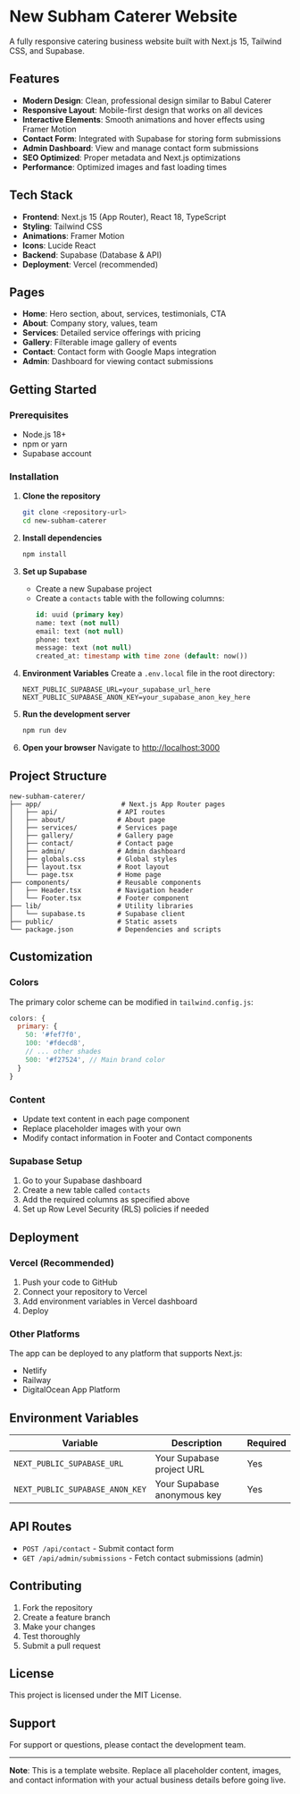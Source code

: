 # New Subham Caterer Website

A fully responsive catering business website built with Next.js 15, Tailwind CSS, and Supabase.

## Features

- **Modern Design**: Clean, professional design similar to Babul Caterer
- **Responsive Layout**: Mobile-first design that works on all devices
- **Interactive Elements**: Smooth animations and hover effects using Framer Motion
- **Contact Form**: Integrated with Supabase for storing form submissions
- **Admin Dashboard**: View and manage contact form submissions
- **SEO Optimized**: Proper metadata and Next.js optimizations
- **Performance**: Optimized images and fast loading times

## Tech Stack

- **Frontend**: Next.js 15 (App Router), React 18, TypeScript
- **Styling**: Tailwind CSS
- **Animations**: Framer Motion
- **Icons**: Lucide React
- **Backend**: Supabase (Database & API)
- **Deployment**: Vercel (recommended)

## Pages

- **Home**: Hero section, about, services, testimonials, CTA
- **About**: Company story, values, team
- **Services**: Detailed service offerings with pricing
- **Gallery**: Filterable image gallery of events
- **Contact**: Contact form with Google Maps integration
- **Admin**: Dashboard for viewing contact submissions

## Getting Started

### Prerequisites

- Node.js 18+ 
- npm or yarn
- Supabase account

### Installation

1. **Clone the repository**
   ```bash
   git clone <repository-url>
   cd new-subham-caterer
   ```

2. **Install dependencies**
   ```bash
   npm install
   ```

3. **Set up Supabase**
   - Create a new Supabase project
   - Create a `contacts` table with the following columns:
     ```sql
     id: uuid (primary key)
     name: text (not null)
     email: text (not null)
     phone: text
     message: text (not null)
     created_at: timestamp with time zone (default: now())
     ```

4. **Environment Variables**
   Create a `.env.local` file in the root directory:
   ```env
   NEXT_PUBLIC_SUPABASE_URL=your_supabase_url_here
   NEXT_PUBLIC_SUPABASE_ANON_KEY=your_supabase_anon_key_here
   ```

5. **Run the development server**
   ```bash
   npm run dev
   ```

6. **Open your browser**
   Navigate to [http://localhost:3000](http://localhost:3000)

## Project Structure

```
new-subham-caterer/
├── app/                    # Next.js App Router pages
│   ├── api/               # API routes
│   ├── about/             # About page
│   ├── services/          # Services page
│   ├── gallery/           # Gallery page
│   ├── contact/           # Contact page
│   ├── admin/             # Admin dashboard
│   ├── globals.css        # Global styles
│   ├── layout.tsx         # Root layout
│   └── page.tsx           # Home page
├── components/            # Reusable components
│   ├── Header.tsx         # Navigation header
│   └── Footer.tsx         # Footer component
├── lib/                   # Utility libraries
│   └── supabase.ts        # Supabase client
├── public/                # Static assets
└── package.json           # Dependencies and scripts
```

## Customization

### Colors
The primary color scheme can be modified in `tailwind.config.js`:
```javascript
colors: {
  primary: {
    50: '#fef7f0',
    100: '#fdecd8',
    // ... other shades
    500: '#f27524', // Main brand color
  }
}
```

### Content
- Update text content in each page component
- Replace placeholder images with your own
- Modify contact information in Footer and Contact components

### Supabase Setup
1. Go to your Supabase dashboard
2. Create a new table called `contacts`
3. Add the required columns as specified above
4. Set up Row Level Security (RLS) policies if needed

## Deployment

### Vercel (Recommended)
1. Push your code to GitHub
2. Connect your repository to Vercel
3. Add environment variables in Vercel dashboard
4. Deploy

### Other Platforms
The app can be deployed to any platform that supports Next.js:
- Netlify
- Railway
- DigitalOcean App Platform

## Environment Variables

| Variable | Description | Required |
|----------|-------------|----------|
| `NEXT_PUBLIC_SUPABASE_URL` | Your Supabase project URL | Yes |
| `NEXT_PUBLIC_SUPABASE_ANON_KEY` | Your Supabase anonymous key | Yes |

## API Routes

- `POST /api/contact` - Submit contact form
- `GET /api/admin/submissions` - Fetch contact submissions (admin)

## Contributing

1. Fork the repository
2. Create a feature branch
3. Make your changes
4. Test thoroughly
5. Submit a pull request

## License

This project is licensed under the MIT License.

## Support

For support or questions, please contact the development team.

---

**Note**: This is a template website. Replace all placeholder content, images, and contact information with your actual business details before going live. 